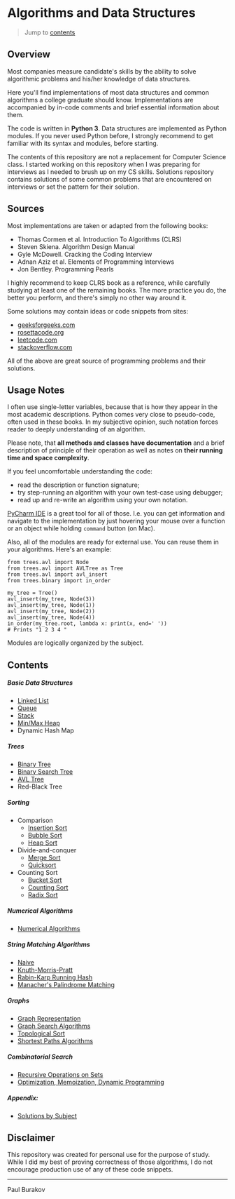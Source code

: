 # Algorithms and Data Structures

> Jump to [contents](#contents)

## Overview
Most companies measure candidate's skills by the ability to solve algorithmic problems 
 and his/her knowledge of data structures. 

Here you'll find implementations of most data structures and common algorithms a college 
 graduate should know. Implementations are accompanied by in-code comments and brief 
 essential information about them. 

The code is written in **Python 3**. Data structures are implemented as Python modules. 
 If you never used Python before, I strongly recommend to get familiar with its syntax 
 and modules, before starting.

The contents of this repository are not a replacement for Computer Science class. I 
 started working on this repository when I was preparing for interviews as I needed to 
 brush up on my CS skills. Solutions repository contains solutions of some common 
 problems that are encountered on interviews or set the pattern for their solution. 

## Sources
Most implementations are taken or adapted from the following books:
 * Thomas Cormen et al. Introduction To Algorithms (CLRS)
 * Steven Skiena. Algorithm Design Manual
 * Gyle McDowell. Cracking the Coding Interview
 * Adnan Aziz et al. Elements of Programming Interviews
 * Jon Bentley. Programming Pearls

I highly recommend to keep CLRS book as a reference, while carefully studying at least 
 one of the remaining books. The more practice you do, the better you perform, and 
 there's simply no other way around it.
 
Some solutions may contain ideas or code snippets from sites:
* [geeksforgeeks.com](http://www.geeksforgeeks.org)
* [rosettacode.org](https://rosettacode.org)
* [leetcode.com](https://leetcode.com)
* [stackoverflow.com](https://stackoverflow.com)

All of the above are great source of programming problems and their solutions.
 
## Usage Notes
I often use single-letter variables, because that is how they appear in the most 
 academic descriptions. Python comes very close to pseudo-code, often used in these 
 books. In my subjective opinion, such notation forces reader to deeply understanding 
 of an algorithm. 

Please note, that **all methods and classes have documentation** and a brief description
 of principle of their operation as well as notes on **their running time and space 
 complexity**.

If you feel uncomfortable understanding the code:
- read the description or function signature;
- try step-running an algorithm with your own test-case using debugger; 
- read up and re-write an algorithm using your own notation.

[PyCharm IDE](https://www.jetbrains.com/pycharm) is a great tool for all of those. I.e. 
 you can get information and navigate to the implementation by just hovering your mouse
 over a function or an object while holding `command` button (on Mac).

Also, all of the modules are ready for external use. You can reuse them in your 
 algorithms. Here's an example:
```
from trees.avl import Node
from trees.avl import AVLTree as Tree
from trees.avl import avl_insert
from trees.binary import in_order

my_tree = Tree()
avl_insert(my_tree, Node(3))
avl_insert(my_tree, Node(1))
avl_insert(my_tree, Node(2))
avl_insert(my_tree, Node(4))
in_order(my_tree.root, lambda x: print(x, end=' ')) 
# Prints "1 2 3 4 "
```
Modules are logically organized by the subject.

## Contents
##### Basic Data Structures
* [Linked List](/basic_data_structures/linked_list)
* [Queue](/basic_data_structures/fifo)
* [Stack](/basic_data_structures/lifo)
* [Min/Max Heap](/basic_data_structures/heaps)
* Dynamic Hash Map
##### Trees
* [Binary Tree](/trees/binary)
* [Binary Search Tree](/trees/bst)
* [AVL Tree](/trees/avl)
* Red-Black Tree
##### Sorting
* Comparison
  * [Insertion Sort](/sorting/insertion_sort.py)
  * [Bubble Sort](/sorting/bubble_sort.py)
  * [Heap Sort](/sorting/heap_sort.py)
* Divide-and-conquer
  * [Merge Sort](/sorting/merge_sort.py)
  * [Quicksort](/sorting/quicksort.py)
* Counting Sort
  * [Bucket Sort](/sorting/bucket_sort.py)
  * [Counting Sort](/sorting/counting_sort.py)
  * [Radix Sort](/sorting/radix_sort.py)
##### Numerical Algorithms 
* [Numerical Algorithms](/numerical)
##### String Matching Algorithms
* [Naive](/string_matching/naive.py)
* [Knuth-Morris-Pratt](/string_matching/kmp.py)
* [Rabin-Karp Running Hash](/string_matching/rabin_karp.py)
* [Manacher's Palindrome Matching](/string_matching/manacher.py)
##### Graphs
* [Graph Representation](/graphs)
* [Graph Search Algorithms](/graphs/search)
* [Topological Sort](/graphs/topological_sort)
* [Shortest Paths Algorithms](/graphs/shortest_paths)
##### Combinatorial Search
* [Recursive Operations on Sets](/combinatorial/search)
* [Optimization, Memoization, Dynamic Programming](/combinatorial/optimization)
##### Appendix: 
* [Solutions by Subject](/solutions)

## Disclaimer
This repository was created for personal use for the purpose of study. While I did my 
 best of proving correctness of those algorithms, I do not encourage production use of 
 any of these code snippets.
 
___
Paul Burakov